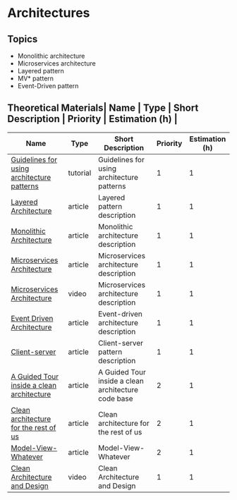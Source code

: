 # Architectures

## Topics 
* Monolithic architecture
* Microservices architecture
* Layered pattern
* MV* pattern
* Event-Driven pattern

## Theoretical Materials| Name                                                                                                                                        | Type     | Short Description                                            | Priority | Estimation (h) |

| Name                                                                                                                                         | Type     | Short Description                                            | Priority | Estimation (h) |
|----------------------------------------------------------------------------------------------------------------------------------------------| -------- | ------------------------------------------------------------ | -------- | -------------- |
| [Guidelines for using architecture patterns](https://pubs.opengroup.org/architecture/togaf8-doc/arch/chap28.html)                            | tutorial | Guidelines for using architecture patterns                   | 1        | 1              |
| [Layered Architecture](https://www.oreilly.com/library/view/software-architecture-patterns/9781491971437/ch01.html)                          | article  | Layered pattern description                                  | 1        | 1              |
| [Monolithic Architecture](https://medium.com/koderlabs/introduction-to-monolithic-architecture-and-microservices-architecture-b211a5955c63) | article  | Monolithic architecture description                          | 1        | 1              |
| [Microservices Architecture](https://martinfowler.com/articles/microservices.html)                                                           | article  | Microservices architecture description                       | 1        | 1              |
| [Microservices Architecture](https://www.youtube.com/watch?v=j1gU2oGFayY)                                                                    | video    | Microservices architecture description                       | 1        | 1              |
| [Event Driven Architecture](https://www.oreilly.com/library/view/software-architecture-patterns/9781491971437/ch02.html)                     | article  | Event-driven architecture description                        | 1        | 1              |
| [Client-server](https://www.oreilly.com/library/view/architectural-patterns/9781787287495/2b0ae6d7-6083-4ebb-982a-57eb8d2681ce.xhtml)        | article  | Client-server pattern description                            | 1        | 1              |
| [A Guided Tour inside a clean architecture](https://proandroiddev.com/a-guided-tour-inside-a-clean-architecture-code-base-48bb5cc9fc97)      | article  | A Guided Tour inside a clean architecture code base          | 2        | 1              |
| [Clean architecture for the rest of us](https://pusher.com/tutorials/clean-architecture-introduction)                                        | article  | Clean architecture for the rest of us                        | 2        | 1              |
| [Model-View-Whatever](https://www.beyondjava.net/model-view-whatever)                                                                        | article  | Model-View-Whatever                                          | 2        | 1              |
| [Clean Architecture and Design](https://www.youtube.com/watch?v=Nsjsiz2A9mg)                                                                 | video    | Clean Architecture and Design                                | 1        | 1              |
